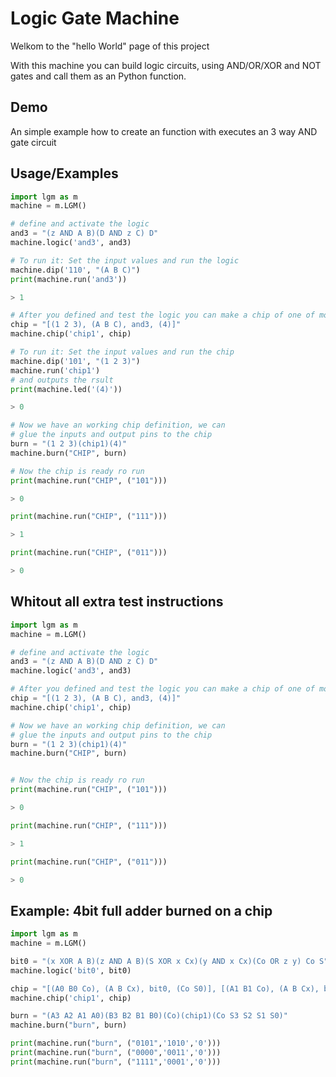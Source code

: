 # Logic Gate Machine
Welkom to the "hello World" page of this project

With this machine you can build logic circuits, using AND/OR/XOR and NOT gates and call them as an Python function.


## Demo

An simple example how to create an function with executes an 3 way AND gate circuit


## Usage/Examples

```python
import lgm as m
machine = m.LGM()

# define and activate the logic
and3 = "(z AND A B)(D AND z C) D"
machine.logic('and3', and3)

# To run it: Set the input values and run the logic
machine.dip('110', "(A B C)")
print(machine.run('and3'))

> 1

# After you defined and test the logic you can make a chip of one of more logic componentens
chip = "[(1 2 3), (A B C), and3, (4)]"
machine.chip('chip1', chip)

# To run it: Set the input values and run the chip
machine.dip('101', "(1 2 3)")
machine.run('chip1')
# and outputs the rsult
print(machine.led('(4)'))

> 0

# Now we have an working chip definition, we can
# glue the inputs and output pins to the chip
burn = "(1 2 3)(chip1)(4)"
machine.burn("CHIP", burn)

# Now the chip is ready ro run
print(machine.run("CHIP", ("101")))

> 0

print(machine.run("CHIP", ("111")))

> 1

print(machine.run("CHIP", ("011")))

> 0

```
## Whitout all extra test instructions
```python
import lgm as m
machine = m.LGM()

# define and activate the logic
and3 = "(z AND A B)(D AND z C) D"
machine.logic('and3', and3)

# After you defined and test the logic you can make a chip of one of more logic componentens
chip = "[(1 2 3), (A B C), and3, (4)]"
machine.chip('chip1', chip)

# Now we have an working chip definition, we can
# glue the inputs and output pins to the chip
burn = "(1 2 3)(chip1)(4)"
machine.burn("CHIP", burn)


# Now the chip is ready ro run
print(machine.run("CHIP", ("101")))

> 0

print(machine.run("CHIP", ("111")))

> 1

print(machine.run("CHIP", ("011")))

> 0

```


## Example: 4bit full adder burned on a chip
```python
import lgm as m
machine = m.LGM()

bit0 = "(x XOR A B)(z AND A B)(S XOR x Cx)(y AND x Cx)(Co OR z y) Co S"
machine.logic('bit0', bit0)

chip = "[(A0 B0 Co), (A B Cx), bit0, (Co S0)], [(A1 B1 Co), (A B Cx), bit0, (Co S1)], [(A2 B2 Co), (A B Cx), bit0, (Co S2)], [(A3 B3 Co), (A B Cx), bit0, (Co S3)]"
machine.chip('chip1', chip)

burn = "(A3 A2 A1 A0)(B3 B2 B1 B0)(Co)(chip1)(Co S3 S2 S1 S0)"
machine.burn("burn", burn)

print(machine.run("burn", ("0101",'1010','0')))
print(machine.run("burn", ("0000",'0011','0')))
print(machine.run("burn", ("1111",'0001','0')))

```